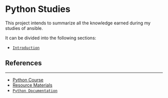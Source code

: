 # Python Studies

This project intends to summarize all the knowledge earned during my studies of ansible.

It can be divided into the following sections:

- [`Introduction`](./01-Introduction.md) 

## References
---

- [Python Course](https://www.udemy.com/course/complete-python-bootcamp)
- [Resource Materials](https://github.com/Pierian-Data/Complete-Python-3-Bootcamp)
- [`Python Documentation`](docs.python.org/3)